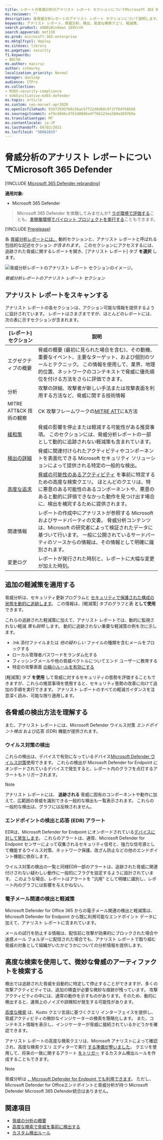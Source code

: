 ```yaml
---
title: レポートの脅威分析のアナリスト レポート セクションについてMicrosoft 365 Defender
ms.reviewer: ''
description: 各脅威分析レポートのアナリスト レポート セクションについて説明します。 脅威、軽減策、検出、高度な検索クエリなどの情報を提供する方法を理解します。
keywords: アナリスト レポート、脅威分析、検出、高度な検索クエリ、軽減策、
search.product: eADQiWindows 10XVcnh
search.appverid: met150
ms.prod: microsoft-365-enterprise
ms.mktglfcycl: deploy
ms.sitesec: library
ms.pagetype: security
f1.keywords:
- NOCSH
ms.author: maccruz
author: schmurky
localization_priority: Normal
manager: dansimp
audience: ITPro
ms.collection:
- M365-security-compliance
- m365initiative-m365-defender
ms.topic: article
ms.custom: seo-marvel-apr2020
ms.openlocfilehash: 03973595f68c56ac57f22d8d68c9f37f04fb6bb8
ms.sourcegitcommit: ef9cd046c47b340686a4f7bb123ea3b0a269769a
ms.translationtype: MT
ms.contentlocale: ja-JP
ms.lasthandoff: 09/02/2021
ms.locfileid: "58862835"
---
```

# <a name="understand-the-analyst-report-in-threat-analytics-in-microsoft-365-defender"></a>脅威分析のアナリスト レポートについてMicrosoft 365 Defender

[!INCLUDE [Microsoft 365 Defender rebranding](../includes/microsoft-defender.md)]

**適用対象:**
- Microsoft 365 Defender

> Microsoft 365 Defender を体験してみませんか? [ラボ環境で評価する](m365d-evaluation.md?ocid=cx-docs-MTPtriallab)ことも、[実稼働環境でパイロット プロジェクトを実行する](m365d-pilot.md?ocid=cx-evalpilot)こともできます。
>

[!INCLUDE [Prerelease](../includes/prerelease.md)]

各 [脅威分析レポートには、](threat-analytics.md) 動的セクションと、アナリスト レポートと呼ばれる包括的な記述セクション _が含まれます_。 このセクションにアクセスするには、追跡された脅威に関するレポートを開き、[アナリスト レポート] タブ **を選択** します。

![脅威分析レポートのアナリスト レポート セクションのイメージ。](../../media/threat-analytics/ta_analystreport_mtp.png)

_脅威分析レポートのアナリスト レポート セクション_

## <a name="scan-the-analyst-report"></a>アナリスト レポートをスキャンする 
アナリスト レポートの各セクションは、アクション可能な情報を提供するように設計されています。 レポートはさまざまですが、ほとんどのレポートには、次の表に示すセクションが含まれます。

| [レポート] セクション | 説明 |
|--|--|
| エグゼクティブの概要 | 脅威の概要 (最初に見られた場合を含む)、その動機、重要なイベント、主要なターゲット、および個別のツールとテクニック。 この情報を使用して、業界、地理的位置、ネットワークのコンテキストで脅威に優先順位を付ける方法をさらに評価できます。 |
| 分析 | 攻撃の詳細、攻撃者が新しい手法または攻撃表面を利用する方法など、脅威に関する技術情報 | 
| MITRE ATT&CK 技術の観察 | CK 攻撃フレームワークの[MITRE ATT](https://attack.mitre.org/)に&方法 | 
| [緩和策](#apply-additional-mitigations) | 脅威の影響を停止または軽減する可能性がある推奨事項。 このセクションには、脅威分析レポートの一部として動的に追跡されない軽減策も含まれています。 |
| [検出の詳細](#understand-how-each-threat-can-be-detected) | 脅威に関連付けられたアクティビティやコンポーネントを表面化できる Microsoft セキュリティ ソリューションによって提供される特定の一般的な検出。 | 
| [高度な追求](#find-subtle-threat-artifacts-using-advanced-hunting) | [脅威の可能性のあるアクティビティ](advanced-hunting-overview.md) を事前に特定するための高度な検索クエリ。 ほとんどのクエリは、特に悪意のある可能性のあるコンポーネントや、悪意のあると動的に評価できなかった動作を見つけ出す場合に、検出を補完するために提供されます。 | 
| 関連情報 | レポートの作成中にアナリストが参照する Microsoft およびサードパーティの文書。 脅威分析コンテンツは、Microsoft の研究者によって検証されたデータに基づいて行います。 一般に公開されているサードパーティのソースからの情報は、その情報として明確に識別されます。 | 
| 変更ログ | レポートが発行された時刻と、レポートに大幅な変更が加えた時刻。 |

## <a name="apply-additional-mitigations"></a>追加の軽減策を適用する
脅威分析は、セキュリティ更新プログラムと [セキュリティで保護された構成の状態を動的に追跡します](threat-analytics.md#mitigations-review-list-of-mitigations-and-the-status-of-your-devices)。 この情報は、[軽減策] タブのグラフと表 **として使用** できます。

これらの追跡された軽減策に加えて、アナリスト レポートでは、動的に監視されない軽減 _策も説明_ します。 動的に追跡されない重要な軽減策の例を次に示します。

- .lnk 添付ファイルまたは _他の疑わしい_ ファイルの種類を含むメールをブロックする
- ローカル管理者パスワードをランダム化する
- フィッシングメールや他の脅威ベクトルについてエンド ユーザーに教育する
- 特定の攻撃表面 [の縮小ルールを有効にする](/windows/security/threat-protection/microsoft-defender-atp/attack-surface-reduction)

[軽減策] タブ **を使用** して脅威に対するセキュリティの態勢を評価することもできますが、これらの推奨事項を使用すると、セキュリティ態勢の改善に向けて追加の手順を実行できます。 アナリスト レポートのすべての軽減ガイダンスを注意深く読み、可能な限り適用します。

## <a name="understand-how-each-threat-can-be-detected"></a>各脅威の検出方法を理解する
また、アナリスト レポートには、Microsoft Defender ウイルス対策 _エンドポイント検出_ および応答 (EDR) 機能が提供されます。

### <a name="antivirus-detections"></a>ウイルス対策の検出
これらの検出は、デバイスで有効になっているデバイス[Microsoft Defender ウイルス対策](/windows/security/threat-protection/microsoft-defender-antivirus/microsoft-defender-antivirus-in-windows-10)使用できます。 これらの検出が Microsoft Defender for Endpoint にオンボードされているデバイスで発生すると、レポート内のグラフを点灯するアラートもトリガーされます。

>[!NOTE]
>アナリスト レポートには、 **追跡される** 脅威に固有のコンポーネントや動作に加えて、広範囲の脅威を識別できる一般的な検出も一覧表示されます。 これらの一般的な検出は、グラフには反映されません。

### <a name="endpoint-detection-and-response-edr-alerts"></a>エンドポイントの検出と応答 (EDR) アラート
EDRは、Microsoft Defender for Endpoint にオンボードされている[デバイスに対して発生します](/windows/security/threat-protection/microsoft-defender-atp/onboard-configure)。 これらのアラートは、通常、Microsoft Defender for Endpoint センサーによって収集されるセキュリティ信号と、強力な信号源として機能するウイルス対策、ネットワーク保護、改ざん防止などの他のエンドポイント機能に依存します。

ウイルス対策の検出の一覧と同様EDR一部のアラートは、追跡された脅威に関連付けされない疑わしい動作に一般的にフラグを設定するように設計されています。 このような場合、レポートはアラートを "汎用" として明確に識別し、レポート内のグラフには影響を与えかねない。

### <a name="email-related-detections-and-mitigations"></a>電子メール関連の検出と軽減策
Microsoft Defender for Office 365 からの電子メール関連の検出と軽減策は、Microsoft Defender for Endpoint から既に利用可能なエンドポイント データに加えて、アナリスト レポートに含まれています。 

メールの試行を防止する情報は、配信前に攻撃が効果的にブロックされた場合や迷惑メール フォルダーに配信された場合でも、アナリスト レポートで取り組む脅威の対象として組織がいたかどうかについての分析情報を提供します。

## <a name="find-subtle-threat-artifacts-using-advanced-hunting"></a>高度な検索を使用して、微妙な脅威のアーティファクトを検索する
検出では追跡された脅威を自動的に特定して停止することができますが、多くの攻撃アクティビティでは、追加の検査が必要な微妙な痕跡が残っています。 攻撃アクティビティの中には、通常の動作を示すものがあります。そのため、動的に検出すると、運用上のノイズや誤検知が発生する可能性があります。

[高度な検索](advanced-hunting-overview.md) は、Kusto クエリ言語に基づくクエリ インターフェイスを提供し、脅威アクティビティの微妙なインジケーターの検索を簡略化します。 また、コンテキスト情報を表示し、インジケーターが脅威に接続されているかどうかを確認できます。

アナリスト レポートの高度な検索クエリは、Microsoft アナリストによって確認され、高度な検索クエリ エディターで実行 [する準備が整いました](https://security.microsoft.com/advanced-hunting)。 クエリを使用して、将来の一致に関するアラート [をトリガー](custom-detection-rules.md) するカスタム検出ルールを作成することもできます。


>[!NOTE]
> 脅威分析は [、Microsoft Defender for Endpoint でも利用できます](/windows/security/threat-protection/microsoft-defender-atp/threat-analytics)。 ただし、Microsoft Defender for Officeエンドポイントと脅威分析が持つ Microsoft Defender Microsoft 365 Defender統合はありません。


## <a name="related-topics"></a>関連項目
- [脅威の分析の概要](threat-analytics.md)
- [高度な検索で脅威を事前に検出する](advanced-hunting-overview.md) 
- [カスタム検出ルール](custom-detection-rules.md)